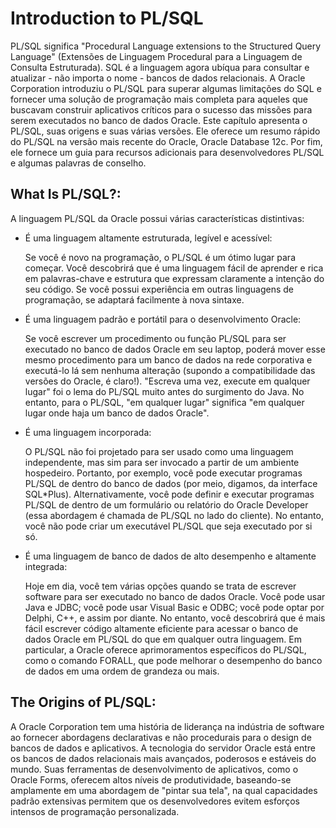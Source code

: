 # Introduction to PL/SQL
PL/SQL significa "Procedural Language extensions to the Structured Query Language" (Extensões de Linguagem Procedural para a Linguagem de Consulta Estruturada). SQL é a linguagem agora ubíqua para consultar e atualizar - não importa o nome - bancos de dados relacionais. A Oracle Corporation introduziu o PL/SQL para superar algumas limitações do SQL e fornecer uma solução de programação mais completa para aqueles que buscavam construir aplicativos críticos para o sucesso das missões para serem executados no banco de dados Oracle. Este capítulo apresenta o PL/SQL, suas origens e suas várias versões. Ele oferece um resumo rápido do PL/SQL na versão mais recente do Oracle, Oracle Database 12c. Por fim, ele fornece um guia para recursos adicionais para desenvolvedores PL/SQL e algumas palavras de conselho.

## What Is PL/SQL?:
A linguagem PL/SQL da Oracle possui várias características distintivas:

- É uma linguagem altamente estruturada, legível e acessível:

    Se você é novo na programação, o PL/SQL é um ótimo lugar para começar. Você descobrirá que é uma linguagem fácil de aprender e rica em palavras-chave e estrutura que expressam claramente a intenção do seu código. Se você possui experiência em outras linguagens de programação, se adaptará facilmente à nova sintaxe.

- É uma linguagem padrão e portátil para o desenvolvimento Oracle:

    Se você escrever um procedimento ou função PL/SQL para ser executado no banco de dados Oracle em seu laptop, poderá mover esse mesmo procedimento para um banco de dados na rede corporativa e executá-lo lá sem nenhuma alteração (supondo a compatibilidade das versões do Oracle, é claro!). "Escreva uma vez, execute em qualquer lugar" foi o lema do PL/SQL muito antes do surgimento do Java. No entanto, para o PL/SQL, "em qualquer lugar" significa "em qualquer lugar onde haja um banco de dados Oracle".

- É uma linguagem incorporada:

    O PL/SQL não foi projetado para ser usado como uma linguagem independente, mas sim para ser invocado a partir de um ambiente hospedeiro. Portanto, por exemplo, você pode executar programas PL/SQL de dentro do banco de dados (por meio, digamos, da interface SQL*Plus). Alternativamente, você pode definir e executar programas PL/SQL de dentro de um formulário ou relatório do Oracle Developer (essa abordagem é chamada de PL/SQL no lado do cliente). No entanto, você não pode criar um executável PL/SQL que seja executado por si só.

- É uma linguagem de banco de dados de alto desempenho e altamente integrada:

    Hoje em dia, você tem várias opções quando se trata de escrever software para ser executado no banco de dados Oracle. Você pode usar Java e JDBC; você pode usar Visual Basic e ODBC; você pode optar por Delphi, C++, e assim por diante. No entanto, você descobrirá que é mais fácil escrever código altamente eficiente para acessar o banco de dados Oracle em PL/SQL do que em qualquer outra linguagem. Em particular, a Oracle oferece aprimoramentos específicos do PL/SQL, como o comando FORALL, que pode melhorar o desempenho do banco de dados em uma ordem de grandeza ou mais.

## The Origins of PL/SQL:
A Oracle Corporation tem uma história de liderança na indústria de software ao fornecer abordagens declarativas e não procedurais para o design de bancos de dados e aplicativos. A tecnologia do servidor Oracle está entre os bancos de dados relacionais mais avançados, poderosos e estáveis do mundo. Suas ferramentas de desenvolvimento de aplicativos, como o Oracle Forms, oferecem altos níveis de produtividade, baseando-se amplamente em uma abordagem de "pintar sua tela", na qual capacidades padrão extensivas permitem que os desenvolvedores evitem esforços intensos de programação personalizada.
